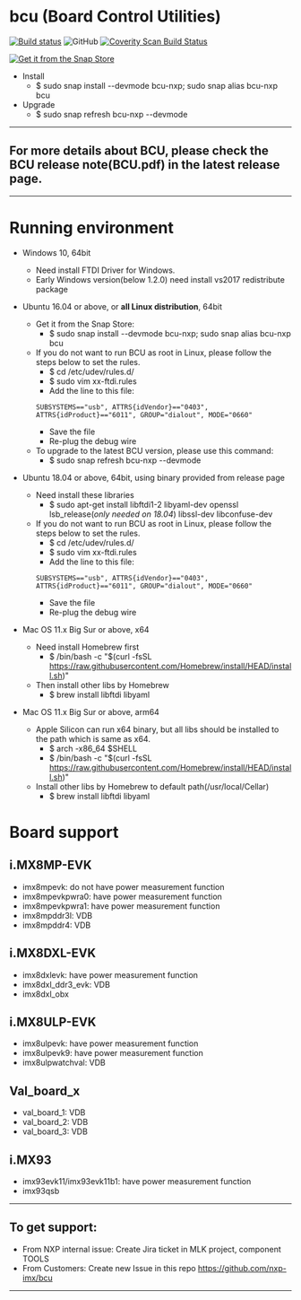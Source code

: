 # bcu (Board Control Utilities)

[![Build status](https://ci.appveyor.com/api/projects/status/github/nxp-imx/bcu?svg=true)](https://ci.appveyor.com/project/nxpfrankli/bcu)
![GitHub](https://img.shields.io/github/license/nxp-imx/bcu.svg)
[![Coverity Scan Build Status](https://scan.coverity.com/projects/18825/badge.svg)](https://scan.coverity.com/projects/nxpmicro-bcu)

[![Get it from the Snap Store](https://snapcraft.io/static/images/badges/en/snap-store-white.svg)](https://snapcraft.io/bcu-nxp)
  - Install
    - $ sudo snap install --devmode bcu-nxp; sudo snap alias bcu-nxp bcu
  - Upgrade
    - $ sudo snap refresh bcu-nxp --devmode

_______________________________________________________________________________________________________
## **For more details about BCU, please check the BCU release note(BCU.pdf) in the latest release page.**
_______________________________________________________________________________________________________

# **Running environment**

 - Windows 10, 64bit
    - Need install FTDI Driver for Windows.
    - Early Windows version(below 1.2.0) need install vs2017 redistribute package

 - Ubuntu 16.04 or above, or **all Linux distribution**, 64bit
    - Get it from the Snap Store:
      - $ sudo snap install --devmode bcu-nxp; sudo snap alias bcu-nxp bcu
    - If you do not want to run BCU as root in Linux, please follow the steps below to set the rules.
      - $ cd /etc/udev/rules.d/
      - $ sudo vim xx-ftdi.rules
      - Add the line to this file: 
      ```
      SUBSYSTEMS=="usb", ATTRS{idVendor}=="0403", ATTRS{idProduct}=="6011", GROUP="dialout", MODE="0660"
      ```
      - Save the file
      - Re-plug the debug wire
    - To upgrade to the latest BCU version, please use this command: 
      - $ sudo snap refresh bcu-nxp --devmode

 - Ubuntu 18.04 or above, 64bit, using binary provided from release page
    - Need install these libraries
      - $ sudo apt-get install libftdi1-2 libyaml-dev openssl lsb_release(*only needed on 18.04*) libssl-dev libconfuse-dev
    - If you do not want to run BCU as root in Linux, please follow the steps below to set the rules.
      - $ cd /etc/udev/rules.d/
      - $ sudo vim xx-ftdi.rules
      - Add the line to this file: 
      ```
      SUBSYSTEMS=="usb", ATTRS{idVendor}=="0403", ATTRS{idProduct}=="6011", GROUP="dialout", MODE="0660"
      ```
      - Save the file
      - Re-plug the debug wire

 - Mac OS 11.x Big Sur or above, x64
    - Need install Homebrew first
      - $ /bin/bash -c "$(curl -fsSL https://raw.githubusercontent.com/Homebrew/install/HEAD/install.sh)"
    - Then install other libs by Homebrew
      - $ brew install libftdi libyaml
 - Mac OS 11.x Big Sur or above, arm64
    - Apple Silicon can run x64 binary, but all libs should be installed to the path which is same as x64.
      - $ arch -x86_64 $SHELL
      - $ /bin/bash -c "$(curl -fsSL https://raw.githubusercontent.com/Homebrew/install/HEAD/install.sh)"
    - Install other libs by Homebrew to default path(/usr/local/Cellar)
      - $ brew install libftdi libyaml

# **Board support**

## i.MX8MP-EVK

- imx8mpevk: do not have power measurement function
- imx8mpevkpwra0: have power measurement function
- imx8mpevkpwra1: have power measurement function
- imx8mpddr3l: VDB
- imx8mpddr4: VDB

## i.MX8DXL-EVK

- imx8dxlevk: have power measurement function
- imx8dxl_ddr3_evk: VDB
- imx8dxl_obx

## i.MX8ULP-EVK

- imx8ulpevk: have power measurement function
- imx8ulpevk9: have power measurement function
- imx8ulpwatchval: VDB

## Val_board_x

- val_board_1: VDB
- val_board_2: VDB
- val_board_3: VDB

## i.MX93

- imx93evk11/imx93evk11b1: have power measurement function
- imx93qsb

_______________________________________________________________________________________________________

## To get support:

 - From NXP internal issue: Create Jira ticket in MLK project, component TOOLS
 - From Customers: Create new Issue in this repo https://github.com/nxp-imx/bcu


_______________________________________________________________________________________________________


